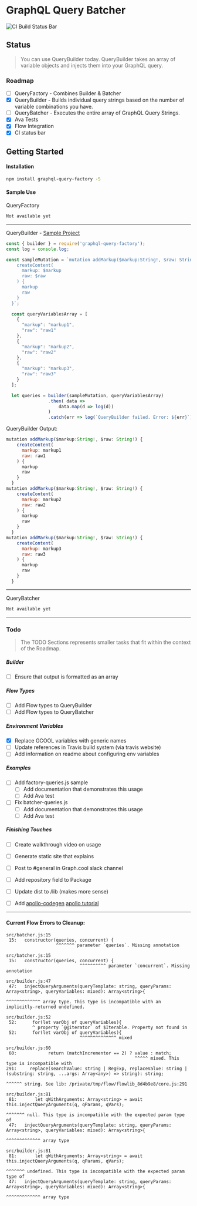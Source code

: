# GraphQL Query Batcher
![CI Build Status Bar](https://travis-ci.org/alechp/graphql-query-factory.svg?branch=flow)

## Status
> You can use QueryBuilder today. QueryBuilder takes an array of variable objects and injects them into your GraphQL query.


### Roadmap
* [ ] QueryFactory - Combines Builder & Batcher
* [x] QueryBuilder - Builds individual query strings based on the number of variable combinations you have.
* [ ] QueryBatcher - Executes the entire array of GraphQL Query Strings.
* [x] Ava Tests
* [x] Flow Integration
* [x] CI status bar

## Getting Started
#### Installation
```bash
npm install graphql-query-factory -S
```

#### Sample Use
QueryFactory
```js
Not available yet
```
--------------------------------

QueryBuilder - [Sample Project](https://github.com/alechp/graphql-query-factory/tree/master/graphql-query-factory-test-project)
```js
const { builder } = require('graphql-query-factory');
const log = console.log;

const sampleMutation = `mutation addMarkup($markup:String!, $raw: String!) {
    createContent(
      markup: $markup
      raw: $raw
    ) {
      markup
      raw
    }
  }`;

  const queryVariablesArray = [
    {
      "markup": "markup1",
      "raw": "raw1"
    },
    {
      "markup": "markup2",
      "raw": "raw2"
    },
    {
      "markup": "markup3",
      "raw": "raw3"
    }
  ];

  let queries = builder(sampleMutation, queryVariablesArray)
                .then( data =>
                    data.map(d => log(d))
                )
                .catch(err => log(`QueryBuilder failed. Error: ${err}`));

```
QueryBuilder Output:
```js
mutation addMarkup($markup:String!, $raw: String!) {
    createContent(
      markup: markup1
      raw: raw1
    ) {
      markup
      raw
    }
  }
mutation addMarkup($markup:String!, $raw: String!) {
    createContent(
      markup: markup2
      raw: raw2
    ) {
      markup
      raw
    }
  }
mutation addMarkup($markup:String!, $raw: String!) {
    createContent(
      markup: markup3
      raw: raw3
    ) {
      markup
      raw
    }
  }
```
--------------------------------

QueryBatcher
```js
Not available yet
```

--------------------------------

### Todo
> The TODO Sections represents smaller tasks that fit within the context of the Roadmap.

##### Builder
* [ ] Ensure that output is formatted as an array

##### Flow Types
* [ ] Add Flow types to QueryBuilder
* [ ] Add Flow types to QueryBatcher

##### Environment Variables
* [x] Replace GCOOL variables with generic names
* [ ] Update references in Travis build system (via travis website)
* [ ] Add information on readme about configuring env variables

##### Examples
* [ ] Add factory-queries.js sample
  * [ ] Add documentation that demonstrates this usage
  * [ ] Add Ava test
* [ ] Fix batcher-queries.js
  * [ ] Add documentation that demonstrates this usage
  * [ ] Add Ava test

##### Finishing Touches
* [ ] Create walkthrough video on usage
* [ ] Generate static site that explains
* [ ] Post to #general in Graph.cool slack channel
* [ ] Add repository field to Package
* [ ] Update dist to /lib (makes more sense)
* [ ] Add [apollo-codegen](https://github.com/apollographql/apollo-codegen) [apollo tutorial](http://dev.apollodata.com/react/using-with-types.html)



-----------------------

#### Current Flow Errors to Cleanup:
```
src/batcher.js:15
 15:   constructor(queries, concurrent) {
                   ^^^^^^^ parameter `queries`. Missing annotation

src/batcher.js:15
 15:   constructor(queries, concurrent) {
                            ^^^^^^^^^^ parameter `concurrent`. Missing annotation

src/builder.js:47
 47:   injectQueryArguments(queryTemplate: string, queryParams: Array<string>, queryVariables: mixed): Array<string>{
                                                                                                       ^^^^^^^^^^^^^ array type. This type is incompatible with an implicitly-returned undefined.

src/builder.js:52
 52:      for(let varObj of queryVariables){
          ^ property `@@iterator` of $Iterable. Property not found in
 52:      for(let varObj of queryVariables){
                            ^^^^^^^^^^^^^^ mixed

src/builder.js:60
 60:            return (matchIncrementor == 2) ? value : match;
                                                 ^^^^^ mixed. This type is incompatible with
291:     replace(searchValue: string | RegExp, replaceValue: string | (substring: string, ...args: Array<any>) => string): string;
                                                                                                                  ^^^^^^ string. See lib: /private/tmp/flow/flowlib_8d4b9e8/core.js:291

src/builder.js:81
 81:       let qWithArguments: Array<string> = await this.injectQueryArguments(q, qParams, qVars);
                                                                                  ^^^^^^^ null. This type is incompatible with the expected param type of
 47:   injectQueryArguments(queryTemplate: string, queryParams: Array<string>, queryVariables: mixed): Array<string>{
                                                                ^^^^^^^^^^^^^ array type

src/builder.js:81
 81:       let qWithArguments: Array<string> = await this.injectQueryArguments(q, qParams, qVars);
                                                                                  ^^^^^^^ undefined. This type is incompatible with the expected param type of
 47:   injectQueryArguments(queryTemplate: string, queryParams: Array<string>, queryVariables: mixed): Array<string>{
                                                                ^^^^^^^^^^^^^ array type
```
